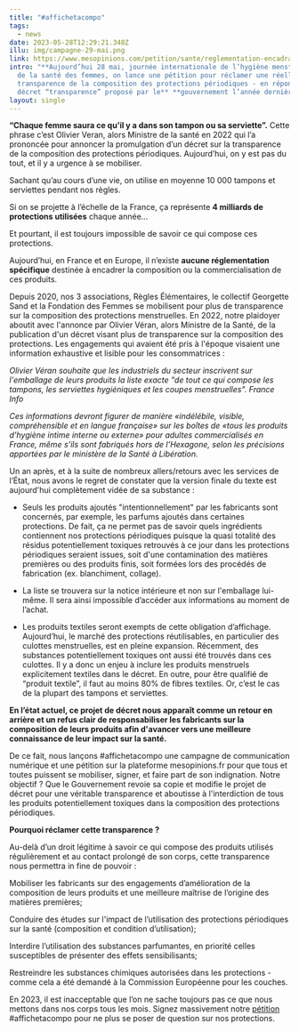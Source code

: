 ```yaml
---
title: "#affichetacompo"
tags:
  - news
date: 2023-05-28T12:29:21.348Z
illu: img/campagne-29-mai.png
link: https://www.mesopinions.com/petition/sante/reglementation-encadrant-composition-protections-periodiques/207932
intro: "**Aujourd’hui 28 mai, journée internationale de l’hygiène menstruelle et
  de la santé des femmes, on lance une pétition pour réclamer une réelle
  transparence de la composition des protections périodiques - en réponse au
  décret “transparence” proposé par le** **gouvernement l’année dernière**"
layout: single
---
```

**“Chaque femme saura ce qu’il y a dans son tampon ou sa serviette”.** Cette phrase c’est Olivier Veran, alors Ministre de la santé en 2022 qui l’a prononcée pour annoncer la promulgation d’un décret sur la transparence de la composition des protections périodiques. Aujourd’hui, on y est pas du tout, et il y a urgence à se mobiliser.



Sachant qu’au cours d’une vie, on utilise en moyenne 10 000 tampons et serviettes pendant nos règles.

Si on se projette à l’échelle de la France, ça représente **4 milliards de protections utilisées** chaque année…



Et pourtant, il est toujours impossible de savoir ce qui compose ces protections.



Aujourd’hui, en France et en Europe, il n’existe **aucune réglementation spécifique** destinée à encadrer la composition ou la commercialisation de ces produits. 



Depuis 2020, nos 3 associations, Règles Élémentaires, le collectif Georgette Sand et la Fondation des Femmes se mobilisent pour plus de transparence sur la composition des protections menstruelles. En 2022, notre plaidoyer aboutit avec l'annonce par Olivier Véran, alors Ministre de la Santé, de la publication d'un décret visant plus de transparence sur la composition des protections. Les engagements qui avaient été pris à l'époque visaient une information exhaustive et lisible pour les consommatrices :



*Olivier Véran souhaite que les industriels du secteur inscrivent sur l'emballage de leurs produits la liste exacte "de tout ce qui compose les tampons, les serviettes hygiéniques et les coupes menstruelles". France Info*



*​Ces informations devront figurer de manière «indélébile, visible, compréhensible et en langue française» sur les boîtes de «tous les produits d’hygiène intime interne ou externe» pour adultes commercialisés en France, même s’ils sont fabriqués hors de l’Hexagone, selon les précisions apportées par le ministère de la Santé à Libération.*



Un an après, et à la suite de nombreux allers/retours avec les services de l’État, nous avons le regret de constater que la version finale du texte est aujourd'hui complètement vidée de sa substance :



* Seuls les produits ajoutés "intentionnellement" par les fabricants sont concernés, par exemple, les parfums ajoutés dans certaines protections. De fait, ça ne permet pas de savoir quels ingrédients contiennent nos protections périodiques puisque la quasi totalité des résidus potentiellement toxiques retrouvés à ce jour dans les protections périodiques seraient issues, soit d'une contamination des matières premières ou des produits finis, soit formées lors des procédés de fabrication (ex. blanchiment, collage).



* La liste se trouvera sur la notice intérieure et non sur l'emballage lui-même. Il sera ainsi impossible d’accéder aux informations au moment de l’achat.



* Les produits textiles seront exempts de cette obligation d’affichage. Aujourd’hui, le marché des protections réutilisables, en particulier des culottes menstruelles, est en pleine expansion. Récemment, des substances potentiellement toxiques ont aussi été trouvés dans ces culottes. Il y a donc un enjeu à inclure les produits menstruels explicitement textiles dans le décret. En outre, pour être qualifié de “produit textile”, il faut au moins 80% de fibres textiles. Or, c’est le cas de la plupart des tampons et serviettes. 



**En l’état actuel, ce projet de décret nous apparaît comme un retour en arrière et un refus clair de responsabiliser les fabricants sur la composition de leurs produits afin d'avancer vers une meilleure connaissance de leur impact sur la santé.**



De ce fait, nous lançons #affichetacompo une campagne de communication numérique et une pétition sur la plateforme mesopinions.fr pour que tous et toutes puissent se mobiliser, signer, et faire part de son indignation. Notre objectif ? Que le Gouvernement revoie sa copie et modifie le projet de décret pour une véritable transparence et aboutisse à l'interdiction de tous les produits potentiellement toxiques dans la composition des protections périodiques. 



**Pourquoi réclamer cette transparence ?**



Au-delà d’un droit légitime à savoir ce qui compose des produits utilisés régulièrement et au contact prolongé de son corps, cette transparence nous permettra in fine de pouvoir : 



Mobiliser les fabricants sur des engagements d’amélioration de la composition de leurs produits et une meilleure maîtrise de l’origine des matières premières;

Conduire des études sur l'impact de l’utilisation des protections périodiques sur la santé (composition et condition d’utilisation);

Interdire l’utilisation des substances parfumantes, en priorité celles susceptibles de présenter des effets sensibilisants;

Restreindre les substances chimiques autorisées dans les protections - comme cela a été demandé à la Commission Européenne pour les couches.



En 2023, il est inacceptable que l’on ne sache toujours pas ce que nous mettons dans nos corps tous les mois. Signez massivement notre [pétition](https://www.mesopinions.com/petition/sante/reglementation-encadrant-composition-protections-periodiques/207932) #affichetacompo pour ne plus se poser de question sur nos protections.